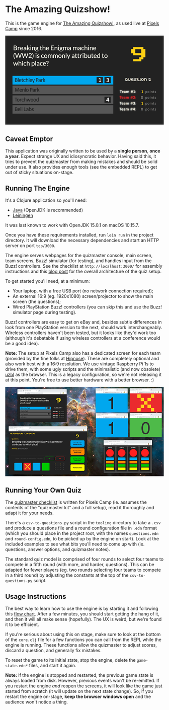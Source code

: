 # The Amazing Quizshow!

This is the game engine for [The Amazing Quizshow!](https://quiz.pixels.camp/), as used live at [Pixels Camp](https://pixels.camp/) since 2016.

![Main Screen](https://github.com/PixelsCamp/pixelscamp-quiz-stage/raw/master/extras/mainscreen.png)

## Caveat Emptor

This application was originally written to be used by a **single person**, **once a year**. Expect strange UX and idiosyncratic behavior. Having said this, it tries to prevent the quizmaster from making mistakes and should be solid under use. It also provides enough tools (see the embedded REPL) to get out of sticky situations on-stage.

## Running The Engine

It's a Clojure application so you'll need:

* [Java](http://jdk.java.net/) (OpenJDK is recommended)
* [Leiningen](https://leiningen.org/)

It was last known to work with OpenJDK 15.0.1 on macOS 10.15.7.

Once you have these requirements installed, run `lein run` in the project directory. It will download the necessary dependencies and start an HTTP server on port `tcp/3000`.

The engine serves webpages for the quizmaster console, main screen, team screens, Buzz! simulator (for testing), and handles input from the Buzz! controllers. See the checklist at `http://localhost:3000/` for assembly instructions and this [blog post](https://blog.pixels.camp/the-quizshow-stage-setup-def8ddf2dab2) for the overall architecture of the quiz setup.

To get started you'll need, at a minimum:

  * Your laptop, with a free USB port (no network connection required);
  * An external 16:9 (eg. 1920x1080) screen/projector to show the main screen (the questions);
  * Wired PlayStation Buzz! controllers (you can skip this and use the Buzz! simulator page during testing).

Buzz! controllers are easy to get on eBay and, besides subtle differences in look from one PlayStation version to the next, should work interchangeably. Wireless controllers haven't been tested, but it looks like they'd work too (although it's debatable if using wireless controllers at a conference would be a good idea).

**Note:** The setup at Pixels Camp also has a dedicated screen for each team (provided by the fine folks at [Hipnose](http://hipnose.com/)). These are completely optional and also work best with a 16:9 resolution. We use vintage Raspberry Pi 1s to drive them, with some ugly scripts and the minimalistic (and now obsolete) [uzbl](https://www.uzbl.org/) as the browser. This is a legacy configuration, so we're not releasing it at this point. You're free to use better hardware with a better browser. :)

![All Screens](https://github.com/PixelsCamp/pixelscamp-quiz-stage/raw/master/extras/screenshot.png)

## Running Your Own Quiz

The [quizmaster checklist](http://localhost:3000/) is written for Pixels Camp (ie. assumes the contents of the "quizmaster kit" and a full setup), read it thoroughly and adapt it for your needs.

There's a `csv-to-questions.py` script in the `tooling` directory to take a `.csv` and produce a questions file and a round configuration file in `.edn` format (which you should place in the project root, with the names `questions.edn` and `round-config.edn`, to be picked up by the engine on start). Look at the included examples to see what bits you'll need to come up with (ie. questions, answer options, and quizmaster notes).

The standard quiz model is comprised of four rounds to select four teams to compete in a fifth round (with more, and harder, questions). This can be adapted for fewer players (eg. two rounds selecting four teams to compete in a third round) by adjusting the constants at the top of the `csv-to-questions.py` script.

## Usage Instructions

The best way to learn how to use the engine is by starting it and following this [flow chart](https://github.com/PixelsCamp/pixelscamp-quiz-stage/raw/master/extras/engine_flow.pdf). After a few minutes, you should start getting the hang of it, and then it will all make sense (hopefully). The UX is weird, but we're found it to be efficient.

If you're serious about using this on stage, make sure to look at the bottom of the `core.clj` file for a few functions you can call from the REPL while the engine is running. These functions allow the quizmaster to adjust scores, discard a question, and generally fix mistakes.

To reset the game to its initial state, stop the engine, delete the `game-state.edn*` files, and start it again.

**Note:** If the engine is stopped and restarted, the previous game state is always loaded from disk. However, previous events won't be re-emitted. If you restart the engine *and* reopen the screens, it will look like the game just started from scratch (it will update on the next state change). So, if you restart the engine on-stage, **keep the browser windows open** and the audience won't notice a thing.
